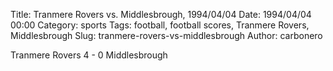 Title: Tranmere Rovers vs. Middlesbrough, 1994/04/04
Date: 1994/04/04 00:00
Category: sports
Tags: football, football scores, Tranmere Rovers, Middlesbrough
Slug: tranmere-rovers-vs-middlesbrough
Author: carbonero


Tranmere Rovers 4 - 0 Middlesbrough
